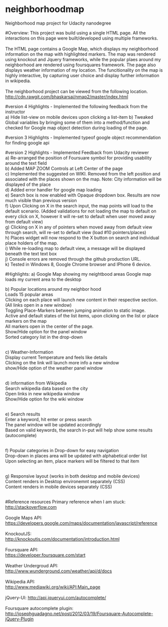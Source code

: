 # neighborhoodmap
Neighborhood map project for Udacity nanodegree

#Overview:
This project was build using a single HTML page.  All the interactions on this page were built/developed using multiple frameworks.<br /><br />
The HTML page contains a Google Map, which displays my neighborhood information on the map with highlighted markers.  The map was rendered using knockout and Jquery frameworks, while the popular plaes around my neighborhood are rendered using foursquares framework.  The page also displays weather information of my location.  The funcitionality on the map is highly interactive, by capturing user choice and display further information in wikipedia.  <br /><br />
The neighborhood project can be viewed from the following location.<br />
http://cdn.rawgit.com/bhaskarsai/nmap2/master/index.html

#version 4 Highlights - Implemented the following feedback from the instructor<br />
a) Hide list-view on mobile devices upon clicking a list-item
b) Tweaked Global variables by bringing some of them into a method/function and checked for Google map object detection during loading of the page.

#version 3 Highlights - Implemented typeof google object recommendation for finding google api<br />

#version 2 Highlights - Implemented Feedback from Udacity reviewer<br />
a) Re-arranged the position of Foursuare symbol for providing usability around the text field<br />
b) Added MAP ZOOM Controls at Left Center of the page<br />
c) Implemented the suggested on WIKI.  Removed from the left position and associated with the places shown on the map. Note: City information will be displayed of the place<br />
d) Added error handler for google map loading<br />
e) Search box is now enabled with Opaque dropdown box. Results are now much visible than previous version<br />
f) Upon Clicking on X in the search input, the map points will load to the default scenario. (Added validations for not loading the map to default on every click on X, however it will re-set to default when user moved away from default view)<br />
g) Clicking on X in any of pointers when moved away from default view through search, will re-set to default view (load #10 pointers/places)<br />
h) Places widget will now respond to the X button on search and individual place holders of the map.<br />
i) While re-loading map to default view, a message will be displayed beneath the text text box<br />
j) Console errors are removed through the github production URL.<br />
k) Tested in Windows 8, Google Chrome browser and IPhone 6 device.<br />

#Highlights:
a) Google Map showing my neightbood areas
		Google map loads my current area to the desktop

b) Popular locations around my neighbor hood<br >
		Loads 15 popular areas<br >
		Clicking on each place will launch new content in their respective section. (All links open in a new window)<br >
		Toggling Place-Markers between jumping animation to static image.<br >
		Active and default states of the list items, upon clicking on the list or place markers on the map<br >
		All markers open in the center of the page.<br >
		Show/Hide option for the panel window<br >
		Sorted category list in the drop-down<br ><br >

c) Weather-Information<br >
		Display current Temperature and feels like details<br >
		Clicking on the link will launch more info a new window<br >
		show/Hide option of the weather panel window<br ><br >

d) information from Wikipedia<br >
		Search wikipedia data based on the city<br >
		Open links in new wikipedia window<br >
		Show/Hide option for the wiki window<br ><br >

e) Search results<br >
		Enter a keyword, hit enter or press search<br >
		The panel window will be updated accordingly<br >
		Based on valid keywords, the search in-put will help show some results (autocomplete)<br ><br >

f) Popular categories in Drop-down for easy navigation<br >
		Drop-down in places area will be updated with alphabetical order list<br >
		Upon selecting an item, place markers will be filtered to that item<br ><br >

g) Responsive layout (works in both desktop and mobile devices)<br >
		Content renders in Desktop environemnt separately (CSS)<br >
		Content renders in mobile devices separately (CSS)<br ><br >

#Reference resources
Primary reference when I am stuck: <br />http://stackoverflow.com<br /><br />
Google Maps API: <br >https://developers.google.com/maps/documentation/javascript/reference<br ><br >
KnockoutJS:<br >http://knockoutjs.com/documentation/introduction.html<br ><br >
Foursquare API:<br >https://developer.foursquare.com/start<br ><br >
Weather Undergroud API:<br >http://www.wunderground.com/weather/api/d/docs<br ><br >
Wikipedia API:<br >http://www.mediawiki.org/wiki/API:Main_page<br ><br >
jQuery-UI: http://api.jqueryui.com/autocomplete/<br ><br >
Foursquare autocomplete plugin:<br > http://josephguadagno.net/post/2012/03/19/Foursquare-Autocomplete-jQuery-Plugin<br ><br >
